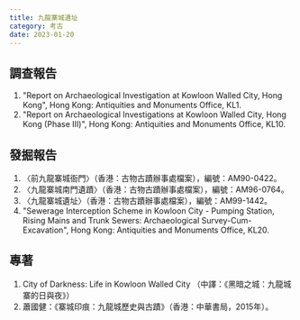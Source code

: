 ```yaml
---
title: 九龍寨城遺址
category: 考古
date: 2023-01-20
---
```

<adsense></adsense>

## 調查報告
1. "Report on Archaeological Investigation at Kowloon Walled City, Hong Kong", Hong Kong: Antiquities and Monuments Office, KL1.
2. "Report on Archaeological Investigations at Kowloon Walled City, Hong Kong (Phase Ⅲ)", Hong Kong: Antiquities and Monuments Office, KL10.
## 發掘報告
1. 〈前九龍寨城衙門〉（香港：古物古蹟辦事處檔案），編號：AM90-0422。
2. 〈九龍寨城南門遺蹟〉（香港：古物古蹟辦事處檔案），編號：AM96-0764。
3. 〈九龍寨城遺址〉（香港：古物古蹟辦事處檔案），編號：AM99-1442。
4. "Sewerage Interception Scheme in Kowloon City - Pumping Station, Rising Mains and Trunk Sewers: Archaeological Survey-Cum-Excavation", Hong Kong: Antiquities and Monuments Office, KL20.
## 專著
1. City of Darkness: Life in Kowloon Walled City （中譯：《黑暗之城：九龍城寨的日與夜》）
2. 蕭國健：《寨城印痕：九龍城歷史與古蹟》（香港：中華書局，2015年）。